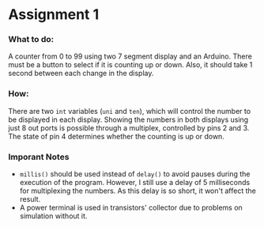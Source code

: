 # Assignment 1

### What to do:
A counter from 0 to 99 using two 7 segment display and an Arduino. There must be a button to select if it is counting up or down. Also, it should take 1 second between each change in the display.

### How:
There are two `int` variables (`uni` and `ten`), which will control the number to be displayed in each display. Showing the numbers in both displays using just 8 out ports is possible through a multiplex, controlled by pins 2 and 3. The state of pin 4 determines whether the counting is up or down.

### Imporant Notes

- `millis()` should be used instead of `delay()` to avoid pauses during the execution of the program. However, I still use a delay of 5 milliseconds for multiplexing the numbers. As this delay is so short, it won't affect the result.
- A power terminal is used in transistors' collector due to problems on simulation without it.
